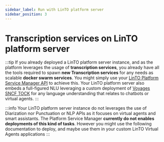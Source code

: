 ```yaml
---
sidebar_label: Run with LinTO platform server
sidebar_position: 3
---
```


# Transcription services on LinTO platform server


:::tip
If you already deployed a LinTO platform server instance, and as the platform leverages the usage of **transcription services**, you already have all the tools required to spawn **new Transcription services** for any needs as scalable **docker swarm services**. You might simply use your [LinTO Platform Service Manager API](/docs/developpers/agent/server/post_install/) to achieve this. Your LinTO platform server also embeds a full-figured NLU leveraging a custom deployment of [Voyages SNCF TOCK](https://doc.tock.ai/) for any language understanding that relates to chatbots or virtual agents.
:::

:::info
Your LinTO platform server instance do not leverages the use of Diarization nor Punctuation or NLP APIs as it focuses on virtual agents and smart assistants. The Platform Service Manager **currently do not enables deployments of this kind of tasks**. However you might use the following documentation to deploy, and maybe use them in your custom LinTO Virtual Agents applications
:::
